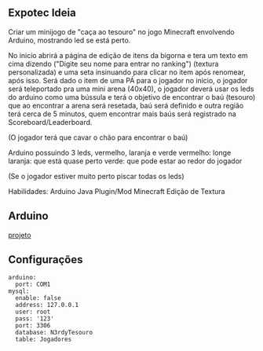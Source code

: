 ## Expotec Ideia
Criar um minijogo de "caça ao tesouro" no jogo Minecraft envolvendo Arduino, mostrando led se está perto.

No inicio abrirá a página de edição de itens da bigorna
e tera um texto em cima dizendo ("Digite seu nome para entrar no ranking") (textura personalizada)
e uma seta insinuando para clicar no item após renomear, após isso.
Será dado o item de uma PÁ para o jogador no inicio, o jogador será teleportado pra uma mini arena (40x40), o jogador deverá usar os leds do arduino como uma bússula e terá o objetivo de encontrar o baú (tesouro)
que ao encontrar a arena será resetada, baú será definido e outra região
terá cerca de 5 minutos, quem encontrar mais baús será registrado na Scoreboard/Leaderboard.

(O jogador terá que cavar o chão para encontrar o baú)

Arduino possuindo 3 leds, vermelho, laranja e verde
vermelho: longe
laranja: que está quase perto
verde: que pode estar ao redor do jogador

(Se o jogador estiver muito perto piscar todas os leds)

Habilidades:
Arduino
Java
Plugin/Mod Minecraft
Edição de Textura


## Arduino

[projeto](https://www.tinkercad.com/things/4CsAqzCUjmf-expotec-minecraft-2024?sharecode=N_ip5fn6wPsz_1O8KaItVAOZYmll_KhuWK5MK8uHq5U)

## Configurações

```
arduino:
  port: COM1
mysql:
  enable: false
  address: 127.0.0.1
  user: root
  pass: '123'
  port: 3306
  database: N3rdyTesouro
  table: Jogadores
```
